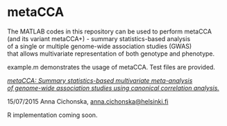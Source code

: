 # metaCCA
The MATLAB codes in this repository can be used to perform metaCCA <br />
(and its variant metaCCA+) - summary statistics-based analysis <br />
of a single or multiple genome-wide association studies (GWAS) <br />
that allows multivariate representation of both genotype and phenotype.

example.m demonstrates the usage of metaCCA. Test files are provided.


[*metaCCA: Summary statistics-based multivariate meta-analysis <br />
of genome-wide association studies using canonical correlation analysis.*](http://biorxiv.org/content/early/2015/07/16/022665)
<br />


15/07/2015 Anna Cichonska, anna.cichonska@helsinki.fi

R implementation coming soon.
